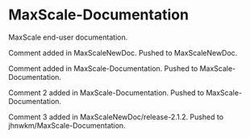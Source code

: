 # MaxScale-Documentation
MaxScale end-user documentation.

Comment added in MaxScaleNewDoc. Pushed to MaxScaleNewDoc.

Comment added in MaxScale-Documentation. Pushed to MaxScale-Documentation.

Comment 2 added in MaxScale-Documentation. Pushed to MaxScale-Documentation.

Comment 3 added in MaxScaleNewDoc/release-2.1.2. Pushed to jhnwkm/MaxScale-Documentation.
